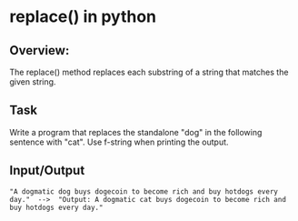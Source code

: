 # replace() in python

## Overview:

The replace() method replaces each substring of a string that matches the given string. 

## Task

Write a program that replaces the standalone "dog" in the following sentence with "cat".
Use f-string when printing the output.

## Input/Output
```
"A dogmatic dog buys dogecoin to become rich and buy hotdogs every day."  -->  "Output: A dogmatic cat buys dogecoin to become rich and buy hotdogs every day."